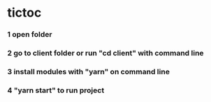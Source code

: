 # tictoc

### 1 open folder
### 2 go to client folder or run "cd client" with command line
### 3 install modules with "yarn" on command line
### 4 "yarn start" to run project
